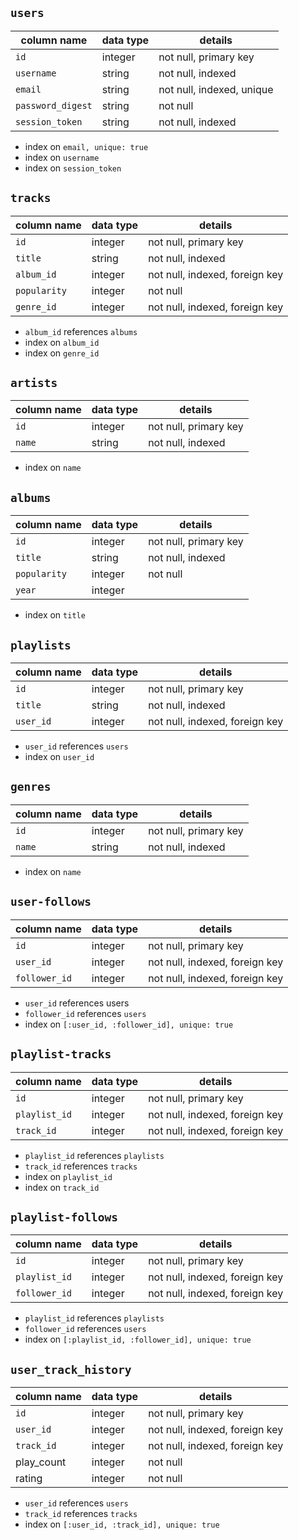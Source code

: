 ## `users`
| **column name**   | **data type** | **details**               |
|-------------------|---------------|---------------------------|
| `id`              | integer       | not null, primary key     |
| `username`        | string        | not null, indexed         |
| `email`           | string        | not null, indexed, unique |
| `password_digest` | string        | not null                  |
| `session_token`   | string        | not null, indexed         |
* index on `email, unique: true`
* index on `username`
* index on `session_token`

## `tracks`
| **column name** | **data type** | **details**                    |
|-----------------|---------------|--------------------------------|
| `id`            | integer       | not null, primary key          |
| `title`         | string        | not null, indexed              |
| `album_id`      | integer       | not null, indexed, foreign key |
| `popularity`    | integer       | not null                       |
| `genre_id`      | integer       | not null, indexed, foreign key |
* `album_id` references `albums`
* index on `album_id`
* index on `genre_id`

## `artists`
| **column name** | **data type** | **details**           |
|-----------------|---------------|-----------------------|
| `id`            | integer       | not null, primary key |
| `name`          | string        | not null, indexed     |
* index on `name`

## `albums`
| **column name** | **data type** | **details**           |
|-----------------|---------------|-----------------------|
| `id`            | integer       | not null, primary key |
| `title`         | string        | not null, indexed     |
| `popularity`    | integer       | not null              |
| `year`          | integer       |                       |
* index on `title`

## `playlists`
| **column name** | **data type** | **details**                    |
|-----------------|---------------|--------------------------------|
| `id`            | integer       | not null, primary key          |
| `title`         | string        | not null, indexed              |
| `user_id`       | integer       | not null, indexed, foreign key |
* `user_id` references `users`
* index on `user_id`

## `genres`
| **column name** | **data type** | **details**           |
|-----------------|---------------|-----------------------|
| `id`            | integer       | not null, primary key |
| `name`          | string        | not null, indexed     |
* index on `name`

## `user-follows`
| **column name** | **data type** | **details**                    |
|-----------------|---------------|--------------------------------|
| `id`            | integer       | not null, primary key          |
| `user_id`       | integer       | not null, indexed, foreign key |
| `follower_id`   | integer       | not null, indexed, foreign key |
* `user_id` references users
* `follower_id` references `users`
* index on `[:user_id, :follower_id], unique: true`

## `playlist-tracks`
| **column name** | **data type** | **details**                    |
|-----------------|---------------|--------------------------------|
| `id`            | integer       | not null, primary key          |
| `playlist_id`   | integer       | not null, indexed, foreign key |
| `track_id`      | integer       | not null, indexed, foreign key |
* `playlist_id` references `playlists`
* `track_id` references `tracks`
* index on `playlist_id`
* index on `track_id`


## `playlist-follows`
| **column name** | **data type** | **details**                    |
|-----------------|---------------|--------------------------------|
| `id`            | integer       | not null, primary key          |
| `playlist_id`   | integer       | not null, indexed, foreign key |
| `follower_id`   | integer       | not null, indexed, foreign key |
* `playlist_id` references `playlists`
* `follower_id` references `users`
* index on `[:playlist_id, :follower_id], unique: true`

## `user_track_history`
| **column name** | **data type** | **details**                    |
|-----------------|---------------|--------------------------------|
| `id`            | integer       | not null, primary key          |
| `user_id`       | integer       | not null, indexed, foreign key |
| `track_id`      | integer       | not null, indexed, foreign key |
| play_count      | integer       | not null                       |
| rating          | integer       | not null                       |
* `user_id` references `users`
* `track_id` references `tracks`
* index on `[:user_id, :track_id], unique: true`
